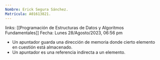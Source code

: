 ```yaml
---
Nombre: Erick Segura Sánchez.
Matrícula: A01613821.
---
```

links: [[Programación de Estructuras de Datos y Algoritmos Fundamentales]]
Fecha: Lunes 28/Agosto/2023, 06:56 pm

- Un apuntador guarda una dirección de memoria donde cierto elemento en cuestión está almacenado.
- Un apuntador es una referencia indirecta a un elemento.

